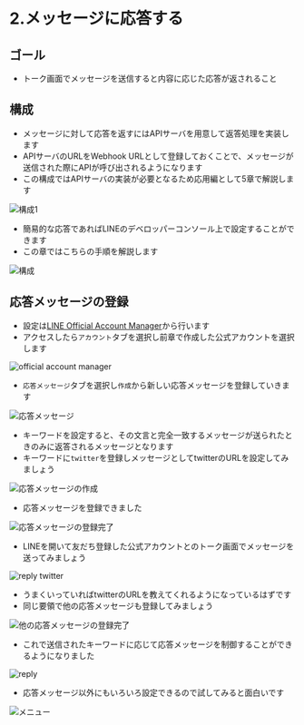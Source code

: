# 2.メッセージに応答する

## ゴール

- トーク画面でメッセージを送信すると内容に応じた応答が返されること

## 構成

- メッセージに対して応答を返すにはAPIサーバを用意して返答処理を実装します
- APIサーバのURLをWebhook URLとして登録しておくことで、メッセージが送信された際にAPIが呼び出されるようになります
- この構成ではAPIサーバの実装が必要となるため応用編として5章で解説します

![構成1](/images/2-1.png)

- 簡易的な応答であればLINEのデベロッパーコンソール上で設定することができます
- この章ではこちらの手順を解説します

![構成](/images/2-2.png)

## 応答メッセージの登録

- 設定は[LINE Official Account Manager](https://manager.line.biz/)から行います
- アクセスしたら`アカウント`タブを選択し前章で作成した公式アカウントを選択します

![official account manager](/images/2-3.png)

- `応答メッセージ`タブを選択し`作成`から新しい応答メッセージを登録していきます

![応答メッセージ](/images/2-4.png)

- キーワードを設定すると、その文言と完全一致するメッセージが送られたときのみに返答されるメッセージとなります
- キーワードに`twitter`を登録しメッセージとしてtwitterのURLを設定してみましょう

![応答メッセージの作成](/images/2-5.png)

- 応答メッセージを登録できました

![応答メッセージの登録完了](/images/2-6.png)

- LINEを開いて友だち登録した公式アカウントとのトーク画面でメッセージを送ってみましょう

![reply twitter](/images/2-7.png)

- うまくいっていればtwitterのURLを教えてくれるようになっているはずです
- 同じ要領で他の応答メッセージも登録してみましょう

![他の応答メッセージの登録完了](/images/2-8.png)

- これで送信されたキーワードに応じて応答メッセージを制御することができるようになりました

![reply](/images/2-9.png)

- 応答メッセージ以外にもいろいろ設定できるので試してみると面白いです

![メニュー](/images/2-10.png)



